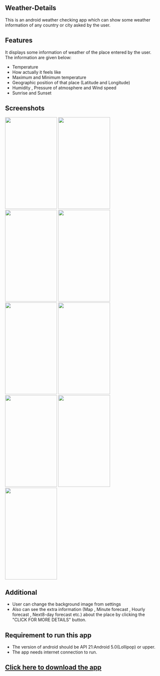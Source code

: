 ## Weather-Details
This is an android weather checking app which can show some weather information of any country or city asked by the user.
## Features
It displays some information of weather of the place entered by the user. The information are given below:
* Temperature
* How actually it feels like
* Maximum and Minimum temperature
* Geographic position of that place (Latitude and Longitude)
* Humidity , Pressure of atmosphere and Wind speed
* Sunrise and Sunset
## Screenshots
<img src="https://user-images.githubusercontent.com/74064639/98675292-4417d580-2384-11eb-937b-6405b0a4ba1d.jpg" width="170" height="300"/> <img src="https://user-images.githubusercontent.com/74064639/98676245-88f03c00-2385-11eb-9e8a-3d2077d135a6.jpg" width="170" height="300"/> <img src="https://user-images.githubusercontent.com/74064639/98676304-a2918380-2385-11eb-8bce-da3c7bafd3eb.jpg" width="170" height="300"/> <img src="https://user-images.githubusercontent.com/74064639/98676398-c2c14280-2385-11eb-8a35-0d817ca6dc3c.jpg" width="170" height="300"/> <img src="https://user-images.githubusercontent.com/74064639/98676487-dec4e400-2385-11eb-8bd4-8c5210f6c3ac.jpg" width="170" height="300"/> <img src="https://user-images.githubusercontent.com/74064639/98676591-ff8d3980-2385-11eb-9323-541b3eacab7c.jpg" width="170" height="300"/> <img src="https://user-images.githubusercontent.com/74064639/98676614-06b44780-2386-11eb-862f-e0998cbbc9bb.jpg" width="170" height="300"/> <img src="https://user-images.githubusercontent.com/74064639/98676625-0b78fb80-2386-11eb-91f1-7bfa30e346e1.jpg" width="170" height="300"/> <img src="https://user-images.githubusercontent.com/74064639/98676652-116edc80-2386-11eb-8614-2fb9c63474c2.jpg" width="170" height="300"/>

## Additional
* User can change the background image from settings
* Also can see the extra information (Map , Minute forecast , Hourly forecast , Next8-day forecast etc.) about the place by clicking the "CLICK FOR MORE DETAILS" button.

## Requirement to run this app
* The version of android should be API 21:Android 5.0(Lollipop) or upper.
* The app needs internet connection to run.

## [Click here to download the app ](https://drive.google.com/file/d/1aXXumeHsEkrfSb6zCKaCSv0dOgdr3j-z/view?usp=sharing)
